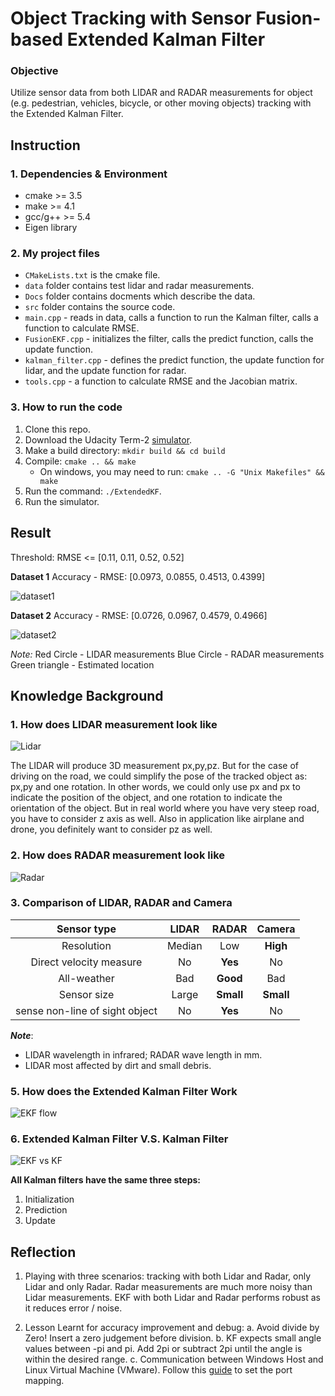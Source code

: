 ﻿# **Object Tracking with Sensor Fusion-based Extended Kalman Filter**

### Objective
Utilize sensor data from both LIDAR and RADAR measurements for object (e.g. pedestrian, vehicles, bicycle, or other moving objects) tracking with the Extended Kalman Filter.


## Instruction
### 1. Dependencies & Environment

* cmake >= 3.5
* make >= 4.1
* gcc/g++ >= 5.4
* Eigen library

### 2. My project files

* `CMakeLists.txt` is the cmake file.
* `data` folder contains test lidar and radar measurements.
* `Docs` folder contains docments which describe the data.
* `src` folder contains the source code.
 * `main.cpp` - reads in data, calls a function to run the Kalman filter, calls a function to calculate RMSE.
 * `FusionEKF.cpp` - initializes the filter, calls the predict function, calls the update function.
 * `kalman_filter.cpp` - defines the predict function, the update function for lidar, and the update function for radar.
 * `tools.cpp` - a function to calculate RMSE and the Jacobian matrix.

### 3. How to run the code

1. Clone this repo.
2. Download the Udacity Term-2 [simulator](https://github.com/udacity/self-driving-car-sim/releases/tag/v1.0).
3. Make a build directory: `mkdir build && cd build`
4. Compile: `cmake .. && make` 
   * On windows, you may need to run: `cmake .. -G "Unix Makefiles" && make`
5. Run the command: `./ExtendedKF`.
6. Run the simulator.


## Result

Threshold: RMSE <= [0.11, 0.11, 0.52, 0.52] 

**Dataset 1**
Accuracy - RMSE: [0.0973, 0.0855, 0.4513, 0.4399]

![dataset1][img1]


**Dataset 2**
Accuracy - RMSE: [0.0726, 0.0967, 0.4579, 0.4966]

![dataset2][img2]


_Note:_
Red Circle - LIDAR measurements
Blue Circle - RADAR measurements
Green triangle - Estimated location

## Knowledge Background

### 1. How does LIDAR measurement look like

![Lidar][img5]

The LIDAR will produce 3D measurement px,py,pz. But for the case of driving on the road, we could simplify the pose of the tracked object as: px,py and one rotation. In other words, we could only use px and px to indicate the position of the object, and one rotation to  indicate the orientation of the object. But in real world where you have very steep road, you have to consider z axis as well. Also in application like airplane and drone, you definitely want to consider pz as well.



### 2. How does RADAR measurement look like

![Radar][img6]

### 3. Comparison of LIDAR, RADAR and Camera

|            Sensor type           |  LIDAR |    RADAR  |   Camera   |
|:--------------------------------:|:------:|:---------:|:----------:|
|            Resolution            | Median |  Low      |  **High**  |
|      Direct velocity measure     |   No   |  **Yes**  |     No     |
|            All-weather           |   Bad  |  **Good** |     Bad    |
|            Sensor size           |  Large | **Small** |  **Small** |
| sense non-line of  sight object  |   No   |  **Yes**  |     No     |


**_Note_**:

* LIDAR wavelength in infrared; RADAR wave length in mm. 
* LIDAR most affected by dirt and small debris.


### 5. How does the Extended Kalman Filter Work

![EKF flow][img3]

### 6. Extended Kalman Filter V.S. Kalman Filter

![EKF vs KF][img4]

**All Kalman filters have the same three steps:**

1. Initialization
2. Prediction
3. Update

## Reflection

1. Playing with three scenarios: tracking with both Lidar and Radar, only Lidar and only Radar. Radar measurements are much more noisy than Lidar measurements. EKF with both Lidar and Radar performs robust as it reduces error / noise.

2. Lesson Learnt for accuracy improvement and debug:
    a. Avoid divide by Zero! Insert a zero judgement before division.
    b. KF expects small angle values between -pi and pi. Add 2pi or subtract 2pi until the angle is within the desired range.
    c. Communication between Windows Host and Linux Virtual Machine (VMware). Follow this [guide](https://jingyan.baidu.com/article/c35dbcb0d1ff248916fcbc0d.html) to set the port mapping.


[//]: # (Image References)
[img1]: ./extra/dataset1.PNG
[img2]: ./extra/dataset2.PNG
[img3]: ./extra/ekf_flow.jpg
[img4]: ./extra/ekf_vs_kf.jpg
[img5]: ./extra/lidar.jpg
[img6]: ./extra/radar.jpg